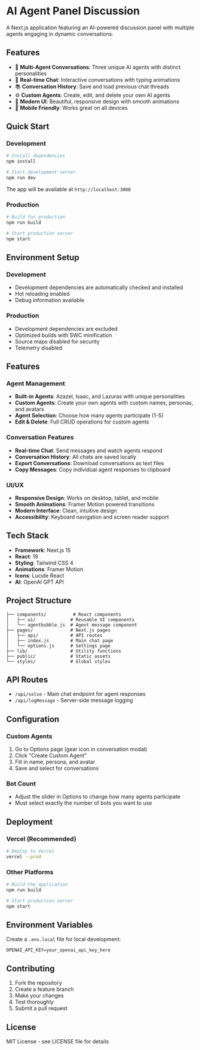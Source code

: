 # AI Agent Panel Discussion

A Next.js application featuring an AI-powered discussion panel with multiple agents engaging in dynamic conversations.

## Features

- 🤖 **Multi-Agent Conversations**: Three unique AI agents with distinct personalities
- 💬 **Real-time Chat**: Interactive conversations with typing animations
- 📚 **Conversation History**: Save and load previous chat threads
- ⚙️ **Custom Agents**: Create, edit, and delete your own AI agents
- 🎨 **Modern UI**: Beautiful, responsive design with smooth animations
- 📱 **Mobile Friendly**: Works great on all devices

## Quick Start

### Development

```bash
# Install dependencies
npm install

# Start development server
npm run dev
```

The app will be available at `http://localhost:3000`

### Production

```bash
# Build for production
npm run build

# Start production server
npm start
```

## Environment Setup

### Development
- Development dependencies are automatically checked and installed
- Hot reloading enabled
- Debug information available

### Production
- Development dependencies are excluded
- Optimized builds with SWC minification
- Source maps disabled for security
- Telemetry disabled

## Features

### Agent Management
- **Built-in Agents**: Azazel, Isaac, and Lazuras with unique personalities
- **Custom Agents**: Create your own agents with custom names, personas, and avatars
- **Agent Selection**: Choose how many agents participate (1-5)
- **Edit & Delete**: Full CRUD operations for custom agents

### Conversation Features
- **Real-time Chat**: Send messages and watch agents respond
- **Conversation History**: All chats are saved locally
- **Export Conversations**: Download conversations as text files
- **Copy Messages**: Copy individual agent responses to clipboard

### UI/UX
- **Responsive Design**: Works on desktop, tablet, and mobile
- **Smooth Animations**: Framer Motion powered transitions
- **Modern Interface**: Clean, intuitive design
- **Accessibility**: Keyboard navigation and screen reader support

## Tech Stack

- **Framework**: Next.js 15
- **React**: 19
- **Styling**: Tailwind CSS 4
- **Animations**: Framer Motion
- **Icons**: Lucide React
- **AI**: OpenAI GPT API

## Project Structure

```
├── components/          # React components
│   ├── ui/             # Reusable UI components
│   └── agentbubble.js  # Agent message component
├── pages/              # Next.js pages
│   ├── api/            # API routes
│   ├── index.js        # Main chat page
│   └── options.js      # Settings page
├── lib/                # Utility functions
├── public/             # Static assets
└── styles/             # Global styles
```

## API Routes

- `/api/solve` - Main chat endpoint for agent responses
- `/api/logMessage` - Server-side message logging

## Configuration

### Custom Agents
1. Go to Options page (gear icon in conversation modal)
2. Click "Create Custom Agent"
3. Fill in name, persona, and avatar
4. Save and select for conversations

### Bot Count
- Adjust the slider in Options to change how many agents participate
- Must select exactly the number of bots you want to use

## Deployment

### Vercel (Recommended)
```bash
# Deploy to Vercel
vercel --prod
```

### Other Platforms
```bash
# Build the application
npm run build

# Start production server
npm start
```

## Environment Variables

Create a `.env.local` file for local development:

```env
OPENAI_API_KEY=your_openai_api_key_here
```

## Contributing

1. Fork the repository
2. Create a feature branch
3. Make your changes
4. Test thoroughly
5. Submit a pull request

## License

MIT License - see LICENSE file for details
